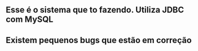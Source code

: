 <h2> Esse é o sistema que to fazendo. Utiliza JDBC com MySQL</h2>
<h2> Existem pequenos bugs que estão em correção</h2>
